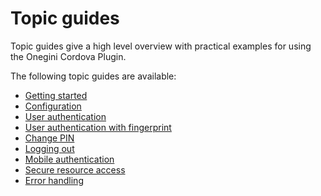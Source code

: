 # Topic guides

Topic guides give a high level overview with practical examples for using the Onegini Cordova Plugin.

The following topic guides are available:

* [Getting started](getting-started.md)
* [Configuration](configuration.md)
* [User authentication](user-authentication.md)
* [User authentication with fingerprint](user-authentication-with-fingerprint.md)
* [Change PIN](change-pin.md)
* [Logging out](logging-out.md)
* [Mobile authentication](mobile-authentication.md)
* [Secure resource access](secure-resource-access.md)
* [Error handling](error-handling.md)
